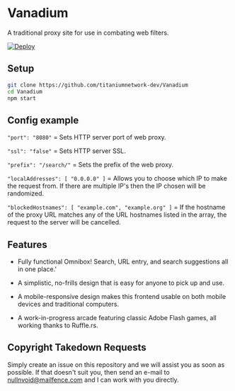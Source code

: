 # Vanadium
A traditional proxy site for use in combating web filters.

[![Deploy](https://www.herokucdn.com/deploy/button.svg)](https://heroku.com/deploy?template=https://github.com/titaniumnetwork-dev/Vanadium/tree/main)

## Setup

```sh
git clone https://github.com/titaniumnetwork-dev/Vanadium
cd Vanadium
npm start
```

## Config example

`"port": "8080"` = Sets HTTP server port of web proxy.

`"ssl": "false"` = Sets HTTP server SSL.

`"prefix": "/search/"` = Sets the prefix of the web proxy.

`"localAddresses": [ "0.0.0.0" ]` = Allows you to choose which IP to make the request from. If there are multiple IP's then the IP chosen will be randomized.

`"blockedHostnames": [ "example.com", "example.org" ]` = If the hostname of the proxy URL matches any of the URL hostnames listed in the array, the request to the server will be cancelled.

## Features

- Fully functional Omnibox! Search, URL entry, and search suggestions all in one place.'

- A simplistic, no-frills design that is easy for anyone to pick up and use.

- A mobile-responsive design makes this frontend usable on both mobile devices and traditional computers.

- A work-in-progress arcade featuring classic Adobe Flash games, all working thanks to Ruffle.rs.


## Copyright Takedown Requests

Simply create an issue on this repository and we will assist you as soon as possible. If that doesn't suit you, then send an e-mail to nullnvoid@mailfence.com and I can work with you directly.
